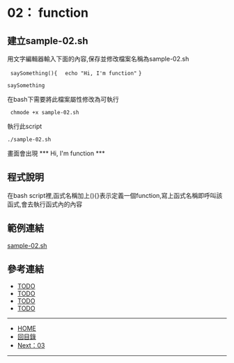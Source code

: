 02： function
======================

建立sample-02.sh
---------------

用文字編輯器輸入下面的內容,保存並修改檔案名稱為sample-02.sh

` saySomething(){`
`	echo "Hi, I'm function" `
` } `

` saySomething `

在bash下需要將此檔案屬性修改為可執行

` chmode +x sample-02.sh`

執行此script

` ./sample-02.sh `

畫面會出現 *** Hi, I'm function ***

程式說明
---------------

在bash script裡,函式名稱加上(){}表示定義一個function,寫上函式名稱即呼叫該函式,會去執行函式內的內容


範例連結
----------------------------

[sample-02.sh](sample-02.sh)

參考連結
-------

* [TODO](http://TODO/TODO/)
* [TODO](http://TODO/TODO/)
* [TODO](http://TODO/TODO/)
* [TODO](http://TODO/TODO/)

-------
* [HOME](../README.md)
* [回目錄](README.md)
* [Next：03](03.md)

-------


